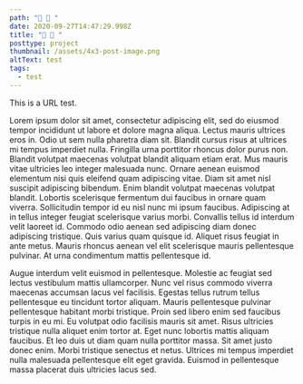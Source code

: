 ```yaml
---
path: "🧅 🥯 "
date: 2020-09-27T14:47:29.998Z
title: "🧅 🥯 "
posttype: project
thumbnail: /assets/4x3-post-image.png
altText: test
tags:
  - test
---
```

This is a URL test.

Lorem ipsum dolor sit amet, consectetur adipiscing elit, sed do eiusmod tempor incididunt ut labore et dolore magna aliqua. Lectus mauris ultrices eros in. Odio ut sem nulla pharetra diam sit. Blandit cursus risus at ultrices mi tempus imperdiet nulla. Fringilla urna porttitor rhoncus dolor purus non. Blandit volutpat maecenas volutpat blandit aliquam etiam erat. Mus mauris vitae ultricies leo integer malesuada nunc. Ornare aenean euismod elementum nisi quis eleifend quam adipiscing vitae. Diam sit amet nisl suscipit adipiscing bibendum. Enim blandit volutpat maecenas volutpat blandit. Lobortis scelerisque fermentum dui faucibus in ornare quam viverra. Sollicitudin tempor id eu nisl nunc mi ipsum faucibus. Adipiscing at in tellus integer feugiat scelerisque varius morbi. Convallis tellus id interdum velit laoreet id. Commodo odio aenean sed adipiscing diam donec adipiscing tristique. Quis varius quam quisque id. Aliquet risus feugiat in ante metus. Mauris rhoncus aenean vel elit scelerisque mauris pellentesque pulvinar. At urna condimentum mattis pellentesque id.

Augue interdum velit euismod in pellentesque. Molestie ac feugiat sed lectus vestibulum mattis ullamcorper. Nunc vel risus commodo viverra maecenas accumsan lacus vel facilisis. Egestas tellus rutrum tellus pellentesque eu tincidunt tortor aliquam. Mauris pellentesque pulvinar pellentesque habitant morbi tristique. Proin sed libero enim sed faucibus turpis in eu mi. Eu volutpat odio facilisis mauris sit amet. Risus ultricies tristique nulla aliquet enim tortor at. Eget nunc lobortis mattis aliquam faucibus. Et leo duis ut diam quam nulla porttitor massa. Sit amet justo donec enim. Morbi tristique senectus et netus. Ultrices mi tempus imperdiet nulla malesuada pellentesque elit eget gravida. Euismod in pellentesque massa placerat duis ultricies lacus sed.
